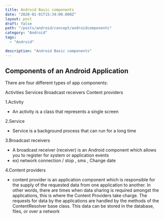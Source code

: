 ```yaml
---
title: Android Basic components
date: "2020-01-01T15:34:00.000Z"
layout: post
draft: false
path: "/posts/android/concept/androidcomponents"
category: "Android"
tags:
  - "Android"

description: "Android Basic components"
---
```


## Components of an Android Application

There are four different types of app components:

Activities
Services
Broadcast receivers
Content providers

1.Activity
- An activity is a class that represents a single screen

2.Service
- Service is a background process that can run for a long time

3.Broadcast receivers
- A broadcast receiver (receiver) is an Android component which allows you to register for system or application events
- ex) network connection / stop , sms , Change date

4.Content providers
- content provider is an application component which is responsible for the supply of the requested data from one application to another. In other words, there are times when data sharing is required amongst the applications, this is where the Content Providers take charge. The requests for data by the applications are handled by the methods of the ContentResolver base class. This data can be stored in the database, files, or over a network
  


